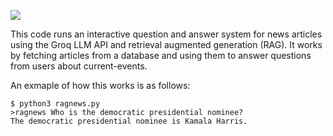 ![](https://github.com/aopsahl25/ragnews/workflows/tests/badge.svg)

This code runs an interactive question and answer system for news articles using the Groq LLM API and retrieval augmented generation (RAG). It works by fetching articles from a database and using them to answer questions from users about current-events. 

An exmaple of how this works is as follows:

```
$ python3 ragnews.py
>ragnews Who is the democratic presidential nominee?
The democratic presidential nominee is Kamala Harris.
```
